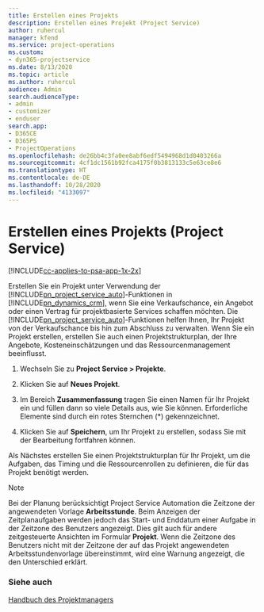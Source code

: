 ```yaml
---
title: Erstellen eines Projekts
description: Erstellen eines Projekt (Project Service)
author: ruhercul
manager: kfend
ms.service: project-operations
ms.custom:
- dyn365-projectservice
ms.date: 8/13/2020
ms.topic: article
ms.author: ruhercul
audience: Admin
search.audienceType:
- admin
- customizer
- enduser
search.app:
- D365CE
- D365PS
- ProjectOperations
ms.openlocfilehash: de26bb4c3fa0ee8abf6edf5494968d1d0403266a
ms.sourcegitcommit: 4cf1dc1561b92fca4175f0b3813133c5e63ce8e6
ms.translationtype: HT
ms.contentlocale: de-DE
ms.lasthandoff: 10/28/2020
ms.locfileid: "4133097"
---
```

# <a name="create-a-project-project-service"></a>Erstellen eines Projekts (Project Service)

[!INCLUDE[cc-applies-to-psa-app-1x-2x](../includes/cc-applies-to-psa-app-1x-2x.md)]

Erstellen Sie ein Projekt unter Verwendung der [!INCLUDE[pn_project_service_auto](../includes/pn-project-service-auto.md)]-Funktionen in [!INCLUDE[pn_dynamics_crm](../includes/pn-dynamics-crm.md)], wenn Sie eine Verkaufschance, ein Angebot oder einen Vertrag für projektbasierte Services schaffen möchten. Die [!INCLUDE[pn_project_service_auto](../includes/pn-project-service-auto.md)]-Funktionen helfen Ihnen, Ihr Projekt von der Verkaufschance bis hin zum Abschluss zu verwalten. Wenn Sie ein Projekt erstellen, erstellen Sie auch einen Projektstrukturplan, der Ihre Angebote, Kosteneinschätzungen und das Ressourcenmanagement beeinflusst.  
  
1.  Wechseln Sie zu **Project Service > Projekte**.  
  
2.  Klicken Sie auf **Neues Projekt**.  
  
3.  Im Bereich **Zusammenfassung** tragen Sie einen Namen für Ihr Projekt ein und füllen dann so viele Details aus, wie Sie können. Erforderliche Elemente sind durch ein rotes Sternchen (*) gekennzeichnet.  
  
4.  Klicken Sie auf **Speichern**, um Ihr Projekt zu erstellen, sodass Sie mit der Bearbeitung fortfahren können.  
  
Als Nächstes erstellen Sie einen Projektstrukturplan für Ihr Projekt, um die Aufgaben, das Timing und die Ressourcenrollen zu definieren, die für das Projekt benötigt werden.  

> [!NOTE]
> Bei der Planung berücksichtigt Project Service Automation die Zeitzone der angewendeten Vorlage **Arbeitsstunde**. Beim Anzeigen der Zeitplanaufgaben werden jedoch das Start- und Enddatum einer Aufgabe in der Zeitzone des Benutzers angezeigt. Dies gilt auch für andere zeitgesteuerte Ansichten im Formular **Projekt**. Wenn die Zeitzone des Benutzers nicht mit der Zeitzone der auf das Projekt angewendeten Arbeitsstundenvorlage übereinstimmt, wird eine Warnung angezeigt, die den Unterschied erklärt. 
  
### <a name="see-also"></a>Siehe auch  
 [Handbuch des Projektmanagers](../psa/project-manager-guide.md)
